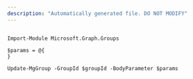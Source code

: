 ```yaml
---
description: "Automatically generated file. DO NOT MODIFY"
---
```


```powershellv2

Import-Module Microsoft.Graph.Groups

$params = @{
}

Update-MgGroup -GroupId $groupId -BodyParameter $params

```